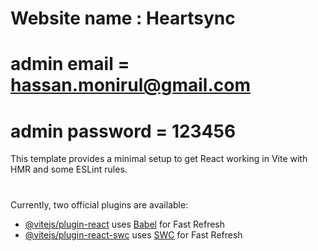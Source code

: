 # Website name : Heartsync

# admin email = hassan.monirul@gmail.com

# admin password = 123456

This template provides a minimal setup to get React working in Vite with HMR and some ESLint rules.

#

Currently, two official plugins are available:

- [@vitejs/plugin-react](https://github.com/vitejs/vite-plugin-react/blob/main/packages/plugin-react/README.md) uses [Babel](https://babeljs.io/) for Fast Refresh
- [@vitejs/plugin-react-swc](https://github.com/vitejs/vite-plugin-react-swc) uses [SWC](https://swc.rs/) for Fast Refresh
